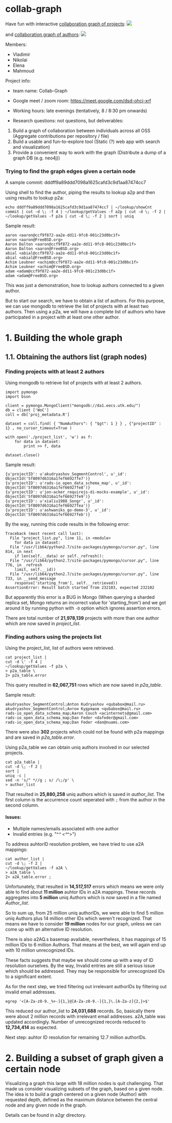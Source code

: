# collab-graph

Have fun with interactive [collaboration graph of projects](https://woc-hack.github.io/collab-graph/projects/):
![](/readme_img/projects.png)

and [collaboration graph of authors](https://woc-hack.github.io/collab-graph/authors/):
![](/readme_img/authors.png)


Members:
- Vladimir
- Nikolai
- Elena
- Mahmoud

Project info:

- team name: Collab-Graph
- Google meet / zoom room: https://meet.google.com/dsd-ohcj-xrf
- Working hours: late evenings (tentatively, 8 / 8:30 pm onwards) 

- Research questions: not questions, but deliverables:
1. Build a graph of collaboration between individuals across all OSS (Aggregate contributions per repository / file)
2. Build a usable and fun-to-explore tool (Static (?) web app with search and visualization) 
3. Provide a convenient way to work with the graph (Distribute a dump of a graph DB (e.g. neo4j))

### Trying to find the graph edges given a certain node

A sample commit: dddff9a89ddd7098a1625cafd3c9d1aa87474cc7

Using shell to find the author, piping the results to lookup a2p and then using results to lookup p2a:  

`echo dddff9a89ddd7098a1625cafd3c9d1aa87474cc7 | ~/lookup/showCnt commit | cut -d \; -f 4 | ~/lookup/getValues -f a2p | cut -d \; -f 2 | ~/lookup/getValues -f p2a | cut -d \; -f 2 | sort | uniq`

Sample result:

    aaron <aaron@ccf9f872-aa2e-dd11-9fc8-001c23d0bc1f>
    aaron <aaron@FreeBSD.org>
    Aaron Dalton <aaron@ccf9f872-aa2e-dd11-9fc8-001c23d0bc1f>
    Aaron Dalton <aaron@FreeBSD.org>
    abial <abial@ccf9f872-aa2e-dd11-9fc8-001c23d0bc1f>
    abial <abial@FreeBSD.org>
    Achim Leubner <achim@ccf9f872-aa2e-dd11-9fc8-001c23d0bc1f>
    Achim Leubner <achim@FreeBSD.org>
    adam <adam@ccf9f872-aa2e-dd11-9fc8-001c23d0bc1f>
    adam <adam@FreeBSD.org>

This was just a demonstration, how to lookup authors connected to a given author.

But to start our search, we have to obtain a list of authors. For this purpose, we can use mongodb to retrieve the list of projects with at least two authors. Then using a p2a, we will have a complete list of authors who have participated in a project with at least one other author.

# 1. Building the whole graph

## 1.1. Obtaining the authors list (graph nodes)

### Finding projects with at least 2 authors

Using mongodb to retrieve list of projects with at least 2 authors.

    import pymongo
    import bson

    client = pymongo.MongoClient("mongodb://da1.eecs.utk.edu/")
    db = client ['WoC']
    coll = db['proj_metadata.R']

    dataset = coll.find( { "NumAuthors": { "$gt": 1 } } , {"projectID" : 1} , no_cursor_timeout=True )

    with open('./project_list', 'w') as f:
        for data in dataset:
            print >> f, data

    dataset.close()
     
Sample result:

    {u'projectID': u'akudryashov_SegmentControl', u'_id': ObjectId('5f8097d6316a1fef66927fe7')}
    {u'projectID': u'rads-io_open_data_schema_map', u'_id': ObjectId('5f8097d6316a1fef66927fe8')}
    {u'projectID': u'jon-acker_requirejs-di-mocks-example', u'_id': ObjectId('5f8097d6316a1fef66927fe9')}
    {u'projectID': u'xialiu1988_Songr', u'_id': ObjectId('5f8097d6316a1fef66927fea')}
    {u'projectID': u'ashwaniks_go-demo-3', u'_id': ObjectId('5f8097d6316a1fef66927feb')}

By the way, running this code results in the following error:  

    Traceback (most recent call last):
      File "project_list.py", line 11, in <module>
        for data in dataset:
      File "/usr/lib64/python2.7/site-packages/pymongo/cursor.py", line 814, in next
        if len(self.__data) or self._refresh():
      File "/usr/lib64/python2.7/site-packages/pymongo/cursor.py", line 776, in _refresh
        limit, self.__id))
      File "/usr/lib64/python2.7/site-packages/pymongo/cursor.py", line 733, in __send_message
        response['starting_from'], self.__retrieved))
    AssertionError: Result batch started from 232103, expected 232102

But apparently this error is a BUG in Mongo (When querying a sharded replica set, Mongo returns an incorrect value for 'starting_from') and we got around it by running python with `-O` option which ignores assertion errors. 

There are total number of **21,978,139** projects with more than one author which are now saved in *project_list*.

### Finding authors using the projects list

Using the project_list, list of authors were retrieved.

    cat project_list |
    cut -d \' -f 4 |
    ~/lookup/getValues -f p2a \
    > p2a_table \
    2> p2a_table.error

This query resulted in **62,067,751** rows which are now saved in *p2a_table*.

Sample result:

    akudryashov_SegmentControl;Anton Kudryashov <qubabox@mail.ru>
    akudryashov_SegmentControl;Антон Кудряшов <qubabox@mail.ru>
    rads-io_open_data_schema_map;Aaron Couch <acinternets@gmail.com>
    rads-io_open_data_schema_map;Dan Feder <dafeder@gmail.com>
    rads-io_open_data_schema_map;Dan Feder <dan@nuams.com>

There were also **302** projects which could not be found with p2a mappings and are saved in *p2a_table.error*.

Using p2a_table we can obtain uniq authors involved in our selected projects.

    cat p2a_table | 
    cut -d \; -f 2 | 
    sort | 
    uniq -c |
    sed -n 's/^ *//g ; s/ /\;/p' \
    > author_list

That resulted in **25,880,258** uniq authors which is saved in *author_list*. The first column is the accurrence count seperated with `;` from the author in the second column.

#### Issues:

- Multiple names/emails associated with one author
- Invalid entries (e.g. "^_^ <^_^>")

To address auhtorID resolution problem, we have tried to use a2A mappings:

    cat author_list |
    cut -d \; -f 2 |
    ~/lookup/getValues -f a2A \
    > a2A_table \
    2> a2A_table.error ;

Unfortunately, that resulted in **14,517,517** errors which means we were only able to find about **11 million** auhtor IDs in a2A mappings. These records aggregates into **5 million** uniq Authors which is now saved in a file named *Author_list*.

So to sum up, from 25 million uniq authorIDs, we were able to find 5 million uniq Authors plus 14 million other IDs which weren't recognized. That means we have to consider **19 million** nodes for our graph, unless we can come up with an alternative ID resolution.

There is also a2AQ.s basemap available, nevertheless, it has mappings of 15 million IDs to 6 million Authors. That means at the best, we will again end up with 10 million unrecognized IDs.

These facts suggests that maybe we should come up with a way of ID resolution ourselves. By the way, Invalid entries are still a serious issue which should be addressed. They may be responsible for unrecognized IDs to a significant extent.

As for the next step, we tried filtering out irrelevant authorIDs by filtering out invalid email addresses.

    egrep '<[A-Za-z0-9._%+-]{1,}@[A-Za-z0-9.-]{1,}\.[A-Za-z]{2,}>$'

This reduced our author_list to **24,031,688** records. So, basically there were about 2 million records with irrelevant email addresses. a2A_table was updated accordingly. Number of unrecognized records reduced to **12,734,414** as expected.

Next step: auhtor ID resolution for remaining 12.7 million authorIDs.

# 2. Building a subset of graph given a certain node

Visualizing a graph this large with 18 million nodes is quit challenging. That made us consider visualizing subsets of the graph, based on a given node. The idea is to build a graph centered on a given node (Author) with requested depth, defined as the maximum distance between the central node and any given node in the graph.

Details can be found in a2gr directory.
